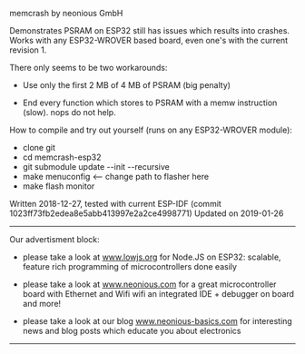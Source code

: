 memcrash by neonious GmbH

Demonstrates PSRAM on ESP32 still has issues which results into crashes.
Works with any ESP32-WROVER based board, even one's with the current revision 1.

There only seems to be two workarounds:

- Use only the first 2 MB of 4 MB of PSRAM (big penalty)

- End every function which stores to PSRAM with a memw instruction
(slow). nops do not help.

How to compile and try out yourself (runs on any ESP32-WROVER module):

- clone git
- cd memcrash-esp32
- git submodule update --init --recursive
- make menuconfig  <-- change path to flasher here
- make flash monitor

Written 2018-12-27,
tested with current ESP-IDF (commit 1023ff73fb2edea8e5abb413997e2a2ce4998771)
Updated on 2019-01-26

********************************************************************************

Our advertisment block:

- please take a look at www.lowjs.org for Node.JS on ESP32:
scalable, feature rich programming of microcontrollers done easily

- please take a look at www.neonious.com for a great microcontroller board
with Ethernet and Wifi
wifi an integrated IDE + debugger on board
and more!

- please take a look at our blog www.neonious-basics.com for interesting news
and blog posts which educate you about electronics

********************************************************************************

